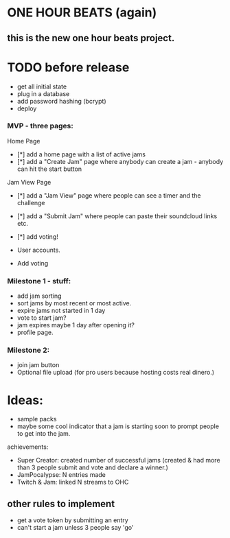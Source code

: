 # ONE HOUR BEATS (again)

## this is the new one hour beats project.

# TODO before release

- get all initial state
- plug in a database
- add password hashing (bcrypt)
- deploy

### MVP - three pages:

Home Page

- [*] add a home page with a list of active jams
- [*] add a "Create Jam" page where anybody can create a jam - anybody can hit the start button

Jam View Page

- [*] add a "Jam View" page where people can see a timer and the challenge
- [*] add a "Submit Jam" where people can paste their soundcloud
  links etc.

- [*] add voting!
- User accounts.
- Add voting

### Milestone 1 - stuff:

- add jam sorting
- sort jams by most recent or most active.
- expire jams not started in 1 day
- vote to start jam?
- jam expires maybe 1 day after opening it?
- profile page.

### Milestone 2:

- join jam button
- Optional file upload (for pro users because hosting costs real dinero.)

# Ideas:

- sample packs
- maybe some cool indicator that a jam is starting soon to prompt people to get into the jam.

achievements:

- Super Creator: created number of successful jams (created & had more than 3 people submit and vote and declare a winner.)
- JamPocalypse: N entries made
- Twitch & Jam: linked N streams to OHC

## other rules to implement

- get a vote token by submitting an entry
- can't start a jam unless 3 people say 'go'
